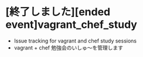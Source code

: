 [終了しました][ended event]vagrant_chef_study
==================

* Issue tracking for vagrant and chef study sessions
* vagrant + chef 勉強会のいしゅ〜を管理します
